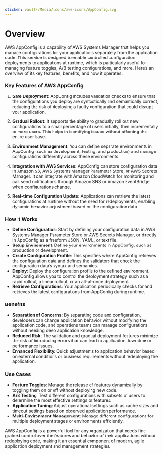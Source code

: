 ```yaml
---
sticker: vault//Media/icons/aws-icons/AppConfig.svg
---
```

# Overview
AWS AppConfig is a capability of AWS Systems Manager that helps you manage configurations for your applications separately from the application code. This service is designed to enable controlled configuration deployments to applications at runtime, which is particularly useful for managing feature toggles, A/B testing configurations, and more. Here’s an overview of its key features, benefits, and how it operates:

### Key Features of AWS AppConfig

1. **Safe Deployment**: AppConfig includes validation checks to ensure that the configurations you deploy are syntactically and semantically correct, reducing the risk of deploying a faulty configuration that could disrupt your application.
    
2. **Gradual Rollout**: It supports the ability to gradually roll out new configurations to a small percentage of users initially, then incrementally to more users. This helps in identifying issues without affecting the entire user base.
    
3. **Environment Management**: You can define separate environments in AppConfig (such as development, testing, and production) and manage configurations differently across these environments.
    
4. **Integration with AWS Services**: AppConfig can store configuration data in Amazon S3, AWS Systems Manager Parameter Store, or AWS Secrets Manager. It can integrate with Amazon CloudWatch for monitoring and can send notifications through Amazon SNS or Amazon EventBridge when configurations change.
    
5. **Real-time Configuration Update**: Applications can retrieve the latest configurations at runtime without the need for redeployments, enabling dynamic behavior adjustment based on the configuration data.
    

### How It Works

- **Define Configuration**: Start by defining your configuration data in AWS Systems Manager Parameter Store or AWS Secrets Manager, or directly in AppConfig as a freeform JSON, YAML, or text file.
- **Setup Environment**: Define your environments in AppConfig, such as production or development.
- **Create Configuration Profile**: This specifies where AppConfig retrieves the configuration data and defines the validators that check the configuration data’s syntax and semantics.
- **Deploy**: Deploy the configuration profile to the defined environment. AppConfig allows you to control the deployment strategy, such as a rapid rollout, a linear rollout, or an all-at-once deployment.
- **Retrieve Configurations**: Your application periodically checks for and retrieves the latest configurations from AppConfig during runtime.

### Benefits

- **Separation of Concerns**: By separating code and configuration, developers can change application behavior without modifying the application code, and operations teams can manage configurations without needing deep application knowledge.
- **Reduced Risk**: The validation and gradual deployment features minimize the risk of introducing errors that can lead to application downtime or performance issues.
- **Enhanced Flexibility**: Quick adjustments to application behavior based on external conditions or business requirements without redeploying the application.

### Use Cases

- **Feature Toggles**: Manage the release of features dynamically by toggling them on or off without deploying new code.
- **A/B Testing**: Test different configurations with subsets of users to determine the most effective settings or features.
- **Application Tuning**: Adjust operational settings such as cache sizes and timeout settings based on observed application performance.
- **Multi-Environment Management**: Manage different configurations for multiple deployment stages or environments efficiently.

AWS AppConfig is a powerful tool for any organization that needs fine-grained control over the features and behavior of their applications without redeploying code, making it an essential component of modern, agile application deployment and management strategies.